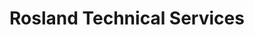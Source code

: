---
title: "Rosland Technical Services"
url: /stewiacke/rosland-technical-services/
shop: car parts
---